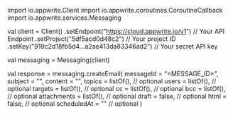 import io.appwrite.Client
import io.appwrite.coroutines.CoroutineCallback
import io.appwrite.services.Messaging

val client = Client()
    .setEndpoint("https://cloud.appwrite.io/v1") // Your API Endpoint
    .setProject("5df5acd0d48c2") // Your project ID
    .setKey("919c2d18fb5d4...a2ae413da83346ad2") // Your secret API key

val messaging = Messaging(client)

val response = messaging.createEmail(
    messageId = "<MESSAGE_ID>",
    subject = "<SUBJECT>",
    content = "<CONTENT>",
    topics = listOf(), // optional
    users = listOf(), // optional
    targets = listOf(), // optional
    cc = listOf(), // optional
    bcc = listOf(), // optional
    attachments = listOf(), // optional
    draft = false, // optional
    html = false, // optional
    scheduledAt = "" // optional
)
